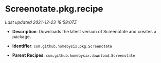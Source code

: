 # Screenotate.pkg.recipe

_Last updated 2021-12-23 19:58:07Z_

- **Description**: Downloads the latest version of Screenotate and creates a package.

- **Identifier**: `com.github.homebysix.pkg.Screenotate`

- **Parent Recipes**: `com.github.homebysix.download.Screenotate`